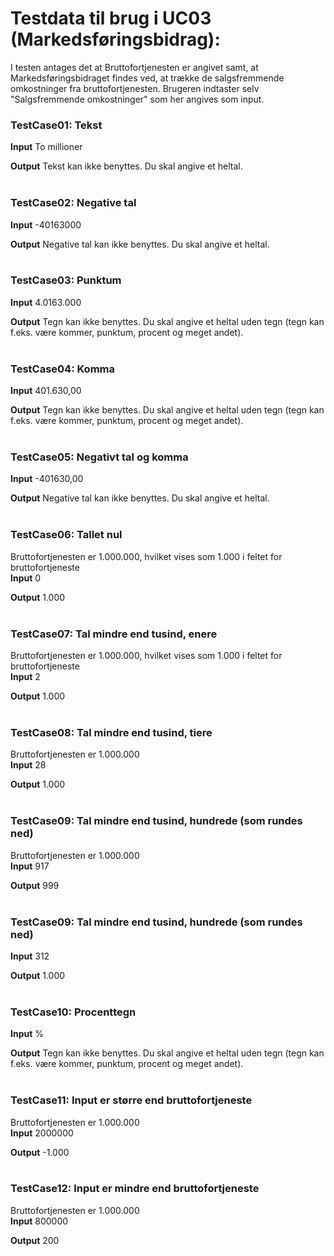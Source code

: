 # Testdata til brug i UC03 (Markedsføringsbidrag):

I testen antages det at Bruttofortjenesten er angivet samt, at Markedsføringsbidraget findes ved, at trække de salgsfremmende omkostninger fra bruttofortjenesten.
Brugeren indtaster selv "Salgsfremmende omkostninger" som her angives som input.


### TestCase01: Tekst
**Input** To millioner

**Output**
Tekst kan ikke benyttes. Du skal angive et heltal.
<br><br>


### TestCase02: Negative tal
**Input** -40163000

**Output** Negative tal kan ikke benyttes. Du skal angive et heltal.
<br><br>


### TestCase03: Punktum
**Input** 4.0163.000

**Output** Tegn kan ikke benyttes. Du skal angive et heltal uden tegn (tegn kan f.eks. være kommer, punktum, procent og meget andet).
<br><br>


### TestCase04: Komma
**Input** 401.630,00

**Output** Tegn kan ikke benyttes. Du skal angive et heltal uden tegn (tegn kan f.eks. være kommer, punktum, procent og meget andet).
<br><br>


### TestCase05: Negativt tal og komma
**Input** -401630,00

**Output** Negative tal kan ikke benyttes. Du skal angive et heltal.
<br><br>


### TestCase06: Tallet nul<br>
Bruttofortjenesten er 1.000.000, hvilket vises som 1.000 i feltet for bruttofortjeneste<br>
**Input** 0

**Output** 1.000
<br><br>


### TestCase07: Tal mindre end tusind, enere<br>
Bruttofortjenesten er 1.000.000, hvilket vises som 1.000 i feltet for bruttofortjeneste<br>
**Input** 2

**Output** 1.000
<br><br>


### TestCase08: Tal mindre end tusind, tiere<br>
Bruttofortjenesten er 1.000.000<br>
**Input** 28

**Output** 1.000
<br><br>


### TestCase09: Tal mindre end tusind, hundrede (som rundes ned)<br>
Bruttofortjenesten er 1.000.000<br>
**Input** 917

**Output** 999
<br><br>


### TestCase09: Tal mindre end tusind, hundrede (som rundes ned)<br>
**Input** 312

**Output** 1.000
<br><br>


### TestCase10: Procenttegn
**Input** %

**Output**  Tegn kan ikke benyttes. Du skal angive et heltal uden tegn (tegn kan f.eks. være kommer, punktum, procent og meget andet). 
<br><br>


### TestCase11: Input er større end bruttofortjeneste<br>
Bruttofortjenesten er 1.000.000<br>
**Input** 2000000

**Output** -1.000
<br><br>


### TestCase12: Input er mindre end bruttofortjeneste<br>
Bruttofortjenesten er 1.000.000<br>
**Input** 800000

**Output** 200
